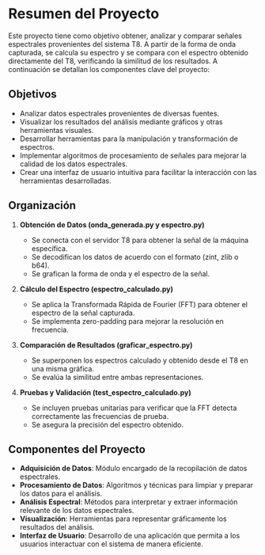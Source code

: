 # Resumen del Proyecto

Este proyecto tiene como objetivo obtener, analizar y comparar señales espectrales provenientes del sistema T8. A partir de la forma de onda capturada, se calcula su espectro y se compara con el espectro obtenido directamente del T8, verificando la similitud de los resultados. A continuación se detallan los componentes clave del proyecto:

## Objetivos
- Analizar datos espectrales provenientes de diversas fuentes.
- Visualizar los resultados del análisis mediante gráficos y otras herramientas visuales.
- Desarrollar herramientas para la manipulación y transformación de espectros.
- Implementar algoritmos de procesamiento de señales para mejorar la calidad de los datos espectrales.
- Crear una interfaz de usuario intuitiva para facilitar la interacción con las herramientas desarrolladas.

## Organización
1. **Obtención de Datos (onda_generada.py y espectro.py)**
    - Se conecta con el servidor T8 para obtener la señal de la máquina específica.
    - Se decodifican los datos de acuerdo con el formato (zint, zlib o b64).
    - Se grafican la forma de onda y el espectro de la señal.

2. **Cálculo del Espectro (espectro_calculado.py)**
    - Se aplica la Transformada Rápida de Fourier (FFT) para obtener el espectro de la señal capturada.
    - Se implementa zero-padding para mejorar la resolución en frecuencia.

3. **Comparación de Resultados (graficar_espectro.py)**
    - Se superponen los espectros calculado y obtenido desde el T8 en una misma gráfica.
    - Se evalúa la similitud entre ambas representaciones.

4. **Pruebas y Validación (test_espectro_calculado.py)**
    - Se incluyen pruebas unitarias para verificar que la FFT detecta correctamente las frecuencias de prueba.
    - Se asegura la precisión del espectro obtenido.

## Componentes del Proyecto
- **Adquisición de Datos**: Módulo encargado de la recopilación de datos espectrales.
- **Procesamiento de Datos**: Algoritmos y técnicas para limpiar y preparar los datos para el análisis.
- **Análisis Espectral**: Métodos para interpretar y extraer información relevante de los datos espectrales.
- **Visualización**: Herramientas para representar gráficamente los resultados del análisis.
- **Interfaz de Usuario**: Desarrollo de una aplicación que permita a los usuarios interactuar con el sistema de manera eficiente.



